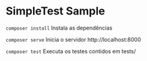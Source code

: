# SimpleTest Sample

`composer install`
Instala as dependências

`composer serve`
Inicia o servidor http://localhost:8000

`composer test`
Executa os testes contidos em tests/
